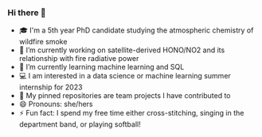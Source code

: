 ### Hi there 👋

<!--
**cdfredrickson/cdfredrickson** is a ✨ _special_ ✨ repository because its `README.md` (this file) appears on your GitHub profile.

Here are some ideas to get you started:

- 🔭 I’m currently working on ...
- 🌱 I’m currently learning ...
- 👯 I’m looking to collaborate on ...
- 🤔 I’m looking for help with ...
- 💬 Ask me about ...
- 📫 How to reach me: ...
- 😄 Pronouns: ...
- ⚡ Fun fact: ...
-->

- 🎓 I'm a 5th year PhD candidate studying the atmospheric chemistry of wildfire smoke
- 🔭 I’m currently working on satellite-derived HONO/NO2 and its relationship with fire radiative power
- 🌱 I’m currently learning machine learning and SQL
- 💻 I am interested in a data science or machine learning summer internship for 2023
- 📌 My pinned repositories are team projects I have contributed to
- 😄 Pronouns: she/hers
- ⚡ Fun fact: I spend my free time either cross-stitching, singing in the department band, or playing softball!
